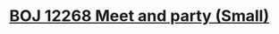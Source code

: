 # [BOJ 12268 Meet and party (Small)](https://www.acmicpc.net/problem/12268)
<!--tags: bruteforce, geom-->
